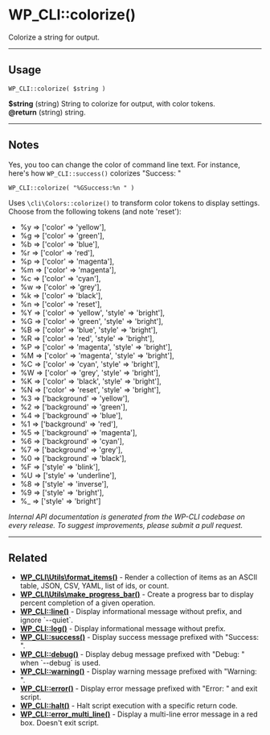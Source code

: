 # WP_CLI::colorize()

Colorize a string for output.

***

## Usage

    WP_CLI::colorize( $string )

<div>
<strong>$string</strong> (string) String to colorize for output, with color tokens.<br />
<strong>@return</strong> (string) string.<br />
</div>


***

## Notes

Yes, you too can change the color of command line text. For instance,
here's how `WP_CLI::success()` colorizes "Success: "

```
WP_CLI::colorize( "%GSuccess:%n " )
```

Uses `\cli\Colors::colorize()` to transform color tokens to display
settings. Choose from the following tokens (and note 'reset'):

* %y => ['color' => 'yellow'],
* %g => ['color' => 'green'],
* %b => ['color' => 'blue'],
* %r => ['color' => 'red'],
* %p => ['color' => 'magenta'],
* %m => ['color' => 'magenta'],
* %c => ['color' => 'cyan'],
* %w => ['color' => 'grey'],
* %k => ['color' => 'black'],
* %n => ['color' => 'reset'],
* %Y => ['color' => 'yellow', 'style' => 'bright'],
* %G => ['color' => 'green', 'style' => 'bright'],
* %B => ['color' => 'blue', 'style' => 'bright'],
* %R => ['color' => 'red', 'style' => 'bright'],
* %P => ['color' => 'magenta', 'style' => 'bright'],
* %M => ['color' => 'magenta', 'style' => 'bright'],
* %C => ['color' => 'cyan', 'style' => 'bright'],
* %W => ['color' => 'grey', 'style' => 'bright'],
* %K => ['color' => 'black', 'style' => 'bright'],
* %N => ['color' => 'reset', 'style' => 'bright'],
* %3 => ['background' => 'yellow'],
* %2 => ['background' => 'green'],
* %4 => ['background' => 'blue'],
* %1 => ['background' => 'red'],
* %5 => ['background' => 'magenta'],
* %6 => ['background' => 'cyan'],
* %7 => ['background' => 'grey'],
* %0 => ['background' => 'black'],
* %F => ['style' => 'blink'],
* %U => ['style' => 'underline'],
* %8 => ['style' => 'inverse'],
* %9 => ['style' => 'bright'],
* %_ => ['style' => 'bright']


*Internal API documentation is generated from the WP-CLI codebase on every release. To suggest improvements, please submit a pull request.*


***

## Related

<ul>



<li><strong><a href="https://make.wordpress.org/cli/handbook/internal-api/wp-cli-utils-format-items/">WP_CLI\Utils\format_items()</a></strong> - Render a collection of items as an ASCII table, JSON, CSV, YAML, list of ids, or count.</li>


<li><strong><a href="https://make.wordpress.org/cli/handbook/internal-api/wp-cli-utils-make-progress-bar/">WP_CLI\Utils\make_progress_bar()</a></strong> - Create a progress bar to display percent completion of a given operation.</li>


<li><strong><a href="https://make.wordpress.org/cli/handbook/internal-api/wp-cli-line/">WP_CLI::line()</a></strong> - Display informational message without prefix, and ignore `--quiet`.</li>


<li><strong><a href="https://make.wordpress.org/cli/handbook/internal-api/wp-cli-log/">WP_CLI::log()</a></strong> - Display informational message without prefix.</li>


<li><strong><a href="https://make.wordpress.org/cli/handbook/internal-api/wp-cli-success/">WP_CLI::success()</a></strong> - Display success message prefixed with &quot;Success: &quot;.</li>


<li><strong><a href="https://make.wordpress.org/cli/handbook/internal-api/wp-cli-debug/">WP_CLI::debug()</a></strong> - Display debug message prefixed with &quot;Debug: &quot; when `--debug` is used.</li>


<li><strong><a href="https://make.wordpress.org/cli/handbook/internal-api/wp-cli-warning/">WP_CLI::warning()</a></strong> - Display warning message prefixed with &quot;Warning: &quot;.</li>


<li><strong><a href="https://make.wordpress.org/cli/handbook/internal-api/wp-cli-error/">WP_CLI::error()</a></strong> - Display error message prefixed with &quot;Error: &quot; and exit script.</li>


<li><strong><a href="https://make.wordpress.org/cli/handbook/internal-api/wp-cli-halt/">WP_CLI::halt()</a></strong> - Halt script execution with a specific return code.</li>


<li><strong><a href="https://make.wordpress.org/cli/handbook/internal-api/wp-cli-error-multi-line/">WP_CLI::error_multi_line()</a></strong> - Display a multi-line error message in a red box. Doesn't exit script.</li>



</ul>


